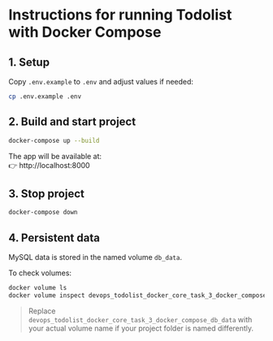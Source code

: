 # Instructions for running Todolist with Docker Compose

## 1. Setup

Copy `.env.example` to `.env` and adjust values if needed:

```bash
cp .env.example .env
```

## 2. Build and start project

```bash
docker-compose up --build
```

The app will be available at:  
👉 http://localhost:8000

## 3. Stop project

```bash
docker-compose down
```

## 4. Persistent data

MySQL data is stored in the named volume `db_data`.

To check volumes:

```bash
docker volume ls
docker volume inspect devops_todolist_docker_core_task_3_docker_compose_db_data
```

> Replace `devops_todolist_docker_core_task_3_docker_compose_db_data` with your actual volume name if your project folder is named differently.